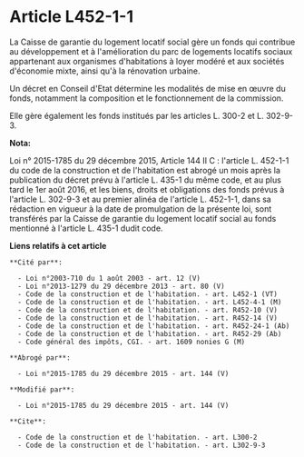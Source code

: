 # Article L452-1-1

La Caisse de garantie du logement locatif social gère un fonds qui contribue au développement et à l'amélioration du parc de
logements locatifs sociaux appartenant aux organismes d'habitations à loyer modéré et aux sociétés d'économie mixte, ainsi
qu'à la rénovation urbaine. 

Un décret en Conseil d'Etat détermine les modalités de mise en œuvre du fonds, notamment la composition et le fonctionnement
de la commission. 

Elle gère également les fonds institués par les articles L. 300-2 et L. 302-9-3.

**Nota:**

Loi n° 2015-1785 du 29 décembre 2015, Article 144 II C : l'article L. 452-1-1 du code de la construction et de l'habitation
est abrogé un mois après la publication du décret prévu à l'article L. 435-1 du même code, et au plus tard le 1er août 2016,
et les biens, droits et obligations des fonds prévus à l'article L. 302-9-3 et au premier alinéa de l'article L. 452-1-1,
dans sa rédaction en vigueur à la date de promulgation de la présente loi, sont transférés par la Caisse de garantie du
logement locatif social au fonds mentionné à l'article L. 435-1 dudit code.

**Liens relatifs à cet article**

	**Cité par**:

	  - Loi n°2003-710 du 1 août 2003 - art. 12 (V)
	  - Loi n°2013-1279 du 29 décembre 2013 - art. 80 (V)
	  - Code de la construction et de l'habitation. - art. L452-1 (VT)
	  - Code de la construction et de l'habitation. - art. L452-4-1 (M)
	  - Code de la construction et de l'habitation. - art. R452-10 (V)
	  - Code de la construction et de l'habitation. - art. R452-14 (V)
	  - Code de la construction et de l'habitation. - art. R452-24-1 (Ab)
	  - Code de la construction et de l'habitation. - art. R452-29 (Ab)
	  - Code général des impôts, CGI. - art. 1609 nonies G (M)

	**Abrogé par**:

	  - Loi n°2015-1785 du 29 décembre 2015 - art. 144 (V)

	**Modifié par**:

	  - Loi n°2015-1785 du 29 décembre 2015 - art. 144 (V)

	**Cite**:

	  - Code de la construction et de l'habitation. - art. L300-2
	  - Code de la construction et de l'habitation. - art. L302-9-3
